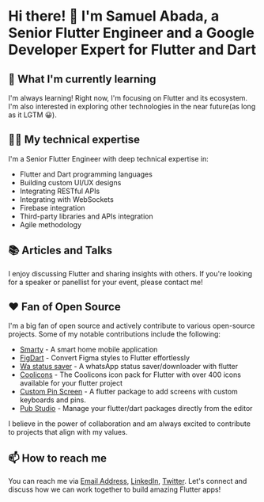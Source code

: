 # Hi there! 👋 I'm Samuel Abada, a Senior Flutter Engineer and a Google Developer Expert for Flutter and Dart

## 🌱 What I'm currently learning 

I'm always learning! Right now, I'm focusing on Flutter and its ecosystem. I'm also interested in exploring other technologies in the near future(as long as it LGTM 😀).

## 👨‍💻 My technical expertise 

I'm a Senior Flutter Engineer with deep technical expertise in:

- Flutter and Dart programming languages 
- Building custom UI/UX designs
- Integrating RESTful APIs
- Integrating with WebSockets
- Firebase integration
- Third-party libraries and APIs integration
- Agile methodology

<!-- ## 🚀 My achievements 

- Successfully led the development of [Project Name], which has been downloaded over [Number] times from the App Store and Google Play Store.
- Created [Number] custom Flutter widgets that have been used in multiple projects.
- Developed a Flutter plugin that has been downloaded and used by over [Number] developers worldwide. -->

## 📚 Articles and Talks

I enjoy discussing Flutter and sharing insights with others. If you're looking for a speaker or panellist for your event, please contact me!

## ❤️ Fan of Open Source 

I'm a big fan of open source and actively contribute to various open-source projects. Some of my notable contributions include the following:

- [Smarty](https://github.com/Mastersam07/smarty) - A smart home mobile application
- [FigDart](https://github.com/mastersam07/figdart) - Convert Figma styles to Flutter effortlessly
- [Wa status saver](https://github.com/Mastersam07/wa_status_saver) - A whatsApp status saver/downloader with flutter
- [Coolicons](https://github.com/Mastersam07/coolicons) - The Coolicons icon pack for Flutter with over 400 icons available for your flutter project
- [Custom Pin Screen](https://github.com/Mastersam07/custom_pin_screen) - A flutter package to add screens with custom keyboards and pins.
- [Pub Studio](https://github.com/Mastersam07/pub-studio) - Manage your flutter/dart packages directly from the editor

I believe in the power of collaboration and am always excited to contribute to projects that align with my values.

## 📫 How to reach me 

You can reach me via [Email Address](abadasamuelosp@gmail.com), [LinkedIn](https://www.linkedin.com/in/abada-samuel/), [Twitter](https://twitter.com/mastersam_). Let's connect and discuss how we can work together to build amazing Flutter apps!


